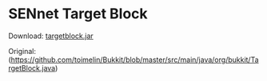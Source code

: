 SENnet Target Block
===========

Download: [targetblock.jar](/raw/master/dist/targetblock.jar)

Original: (https://github.com/toimelin/Bukkit/blob/master/src/main/java/org/bukkit/TargetBlock.java)
